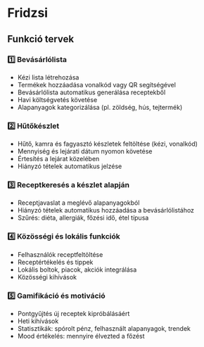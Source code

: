 # Fridzsi

## Funkció tervek

### 1️⃣ Bevásárlólista
- Kézi lista létrehozása
- Termékek hozzáadása vonalkód vagy QR segítségével
- Bevásárlólista automatikus generálása receptekből
- Havi költségvetés követése
- Alapanyagok kategorizálása (pl. zöldség, hús, tejtermék)

### 2️⃣ Hűtőkészlet
- Hűtő, kamra és fagyasztó készletek feltöltése (kézi, vonalkód)
- Mennyiség és lejárati dátum nyomon követése
- Értesítés a lejárat közelében
- Hiányzó tételek automatikus jelzése

### 3️⃣ Receptkeresés a készlet alapján
- Receptjavaslat a meglévő alapanyagokból
- Hiányzó tételek automatikus hozzáadása a bevásárlólistához
- Szűrés: diéta, allergiák, főzési idő, étel típusa

### 4️⃣ Közösségi és lokális funkciók
- Felhasználók receptfeltöltése
- Receptértékelés és tippek
- Lokális boltok, piacok, akciók integrálása
- Közösségi kihívások

### 5️⃣ Gamifikáció és motiváció
- Pontgyűjtés új receptek kipróbálásáért
- Heti kihívások
- Statisztikák: spórolt pénz, felhasznált alapanyagok, trendek
- Mood értékelés: mennyire élvezted a főzést
